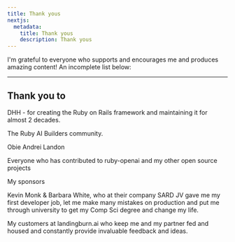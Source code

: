 ```yaml
---
title: Thank yous
nextjs:
  metadata:
    title: Thank yous
    description: Thank yous
---
```


I'm grateful to everyone who supports and encourages me and produces amazing content! An incomplete list below:

---

## Thank you to

DHH - for creating the Ruby on Rails framework and maintaining it for almost 2 decades.

The Ruby AI Builders community.

Obie
Andrei
Landon

Everyone who has contributed to ruby-openai and my other open source projects

My sponsors

Kevin Monk & Barbara White, who at their company SARD JV gave me my first developer job, let me make many mistakes on production and put me through university to get my Comp Sci degree and change my life.

My customers at landingburn.ai who keep me and my partner fed and housed and constantly provide invaluable feedback and ideas.
